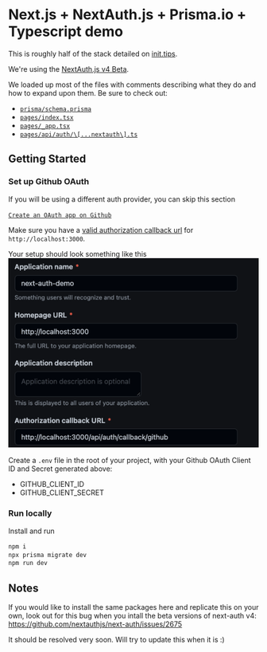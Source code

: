 # Next.js + NextAuth.js + Prisma.io + Typescript demo

This is roughly half of the stack detailed on [init.tips](https://init.tips/).

We're using the [NextAuth.js v4 Beta](https://twitter.com/nextauthjs/status/1434508619970666506).

We loaded up most of the files with comments describing what they do and how to expand upon them. Be sure to check out:

- [`prisma/schema.prisma`](./prisma/schema.prisma)
- [`pages/index.tsx`](./pages/index.tsx)
- [`pages/_app.tsx`](./pages/_app.tsx)
- [`pages/api/auth/\[...nextauth\].ts`](./pages/api/auth/[...nextauth].ts)

## Getting Started

### Set up Github OAuth

If you will be using a different auth provider, you can skip this section

[`Create an OAuth app on Github`](https://github.com/settings/applications/new)

Make sure you have a [valid authorization callback url](https://next-auth.js.org/configuration/providers/oauth-provider#how-to) for `http://localhost:3000`.

Your setup should look something like this
![Screenshot of Github Oauth App setup](./docs/assets/setup-screenshot.png)

Create a `.env` file in the root of your project, with your Github OAuth Client ID and Secret generated above:

- GITHUB_CLIENT_ID
- GITHUB_CLIENT_SECRET

### Run locally

Install and run

```bash
npm i
npx prisma migrate dev
npm run dev
```

## Notes

If you would like to install the same packages here and replicate this on your own, look out for this bug when you intall the beta versions of next-auth v4:
https://github.com/nextauthjs/next-auth/issues/2675

It should be resolved very soon. Will try to update this when it is :)
